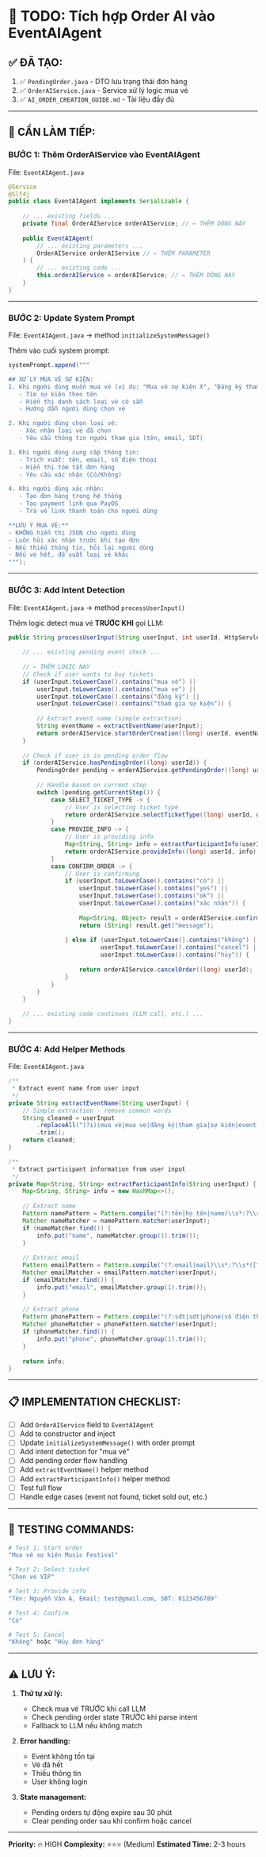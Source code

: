 # 📝 TODO: Tích hợp Order AI vào EventAIAgent

## ✅ ĐÃ TẠO:

1. ✅ `PendingOrder.java` - DTO lưu trạng thái đơn hàng
2. ✅ `OrderAIService.java` - Service xử lý logic mua vé
3. ✅ `AI_ORDER_CREATION_GUIDE.md` - Tài liệu đầy đủ

---

## 🔧 CẦN LÀM TIẾP:

### **BƯỚC 1: Thêm OrderAIService vào EventAIAgent**

File: `EventAIAgent.java`

```java
@Service
@Slf4j
public class EventAIAgent implements Serializable {
    
    // ... existing fields ...
    private final OrderAIService orderAIService; // ← THÊM DÒNG NÀY
    
    public EventAIAgent(
        // ... existing parameters ...
        OrderAIService orderAIService // ← THÊM PARAMETER
    ) {
        // ... existing code ...
        this.orderAIService = orderAIService; // ← THÊM DÒNG NÀY
    }
}
```

---

### **BƯỚC 2: Update System Prompt**

File: `EventAIAgent.java` → method `initializeSystemMessage()`

Thêm vào cuối system prompt:

```java
systemPrompt.append("""

## XỬ LÝ MUA VÉ SỰ KIỆN:
1. Khi người dùng muốn mua vé (ví dụ: "Mua vé sự kiện X", "Đăng ký tham gia Y"):
   - Tìm sự kiện theo tên
   - Hiển thị danh sách loại vé có sẵn
   - Hướng dẫn người dùng chọn vé

2. Khi người dùng chọn loại vé:
   - Xác nhận loại vé đã chọn
   - Yêu cầu thông tin người tham gia (tên, email, SĐT)

3. Khi người dùng cung cấp thông tin:
   - Trích xuất: tên, email, số điện thoại
   - Hiển thị tóm tắt đơn hàng
   - Yêu cầu xác nhận (Có/Không)

4. Khi người dùng xác nhận:
   - Tạo đơn hàng trong hệ thống
   - Tạo payment link qua PayOS
   - Trả về link thanh toán cho người dùng

**LƯU Ý MUA VÉ:**
- KHÔNG hiển thị JSON cho người dùng
- Luôn hỏi xác nhận trước khi tạo đơn
- Nếu thiếu thông tin, hỏi lại người dùng
- Nếu vé hết, đề xuất loại vé khác
""");
```

---

### **BƯỚC 3: Add Intent Detection**

File: `EventAIAgent.java` → method `processUserInput()`

Thêm logic detect mua vé **TRƯỚC KHI** gọi LLM:

```java
public String processUserInput(String userInput, int userId, HttpServletResponse response) throws Exception {
    
    // ... existing pending event check ...
    
    // ← THÊM LOGIC NÀY
    // Check if user wants to buy tickets
    if (userInput.toLowerCase().contains("mua vé") || 
        userInput.toLowerCase().contains("mua ve") ||
        userInput.toLowerCase().contains("đăng ký") ||
        userInput.toLowerCase().contains("tham gia sự kiện")) {
        
        // Extract event name (simple extraction)
        String eventName = extractEventName(userInput);
        return orderAIService.startOrderCreation((long) userId, eventName);
    }
    
    // Check if user is in pending order flow
    if (orderAIService.hasPendingOrder((long) userId)) {
        PendingOrder pending = orderAIService.getPendingOrder((long) userId);
        
        // Handle based on current step
        switch (pending.getCurrentStep()) {
            case SELECT_TICKET_TYPE -> {
                // User is selecting ticket type
                return orderAIService.selectTicketType((long) userId, userInput);
            }
            case PROVIDE_INFO -> {
                // User is providing info
                Map<String, String> info = extractParticipantInfo(userInput);
                return orderAIService.provideInfo((long) userId, info);
            }
            case CONFIRM_ORDER -> {
                // User is confirming
                if (userInput.toLowerCase().contains("có") || 
                    userInput.toLowerCase().contains("yes") ||
                    userInput.toLowerCase().contains("ok") ||
                    userInput.toLowerCase().contains("xác nhận")) {
                    
                    Map<String, Object> result = orderAIService.confirmOrder((long) userId);
                    return (String) result.get("message");
                    
                } else if (userInput.toLowerCase().contains("không") || 
                          userInput.toLowerCase().contains("cancel") ||
                          userInput.toLowerCase().contains("hủy")) {
                    
                    return orderAIService.cancelOrder((long) userId);
                }
            }
        }
    }
    
    // ... existing code continues (LLM call, etc.) ...
}
```

---

### **BƯỚC 4: Add Helper Methods**

File: `EventAIAgent.java`

```java
/**
 * Extract event name from user input
 */
private String extractEventName(String userInput) {
    // Simple extraction - remove common words
    String cleaned = userInput
        .replaceAll("(?i)(mua vé|mua ve|đăng ký|tham gia|sự kiện|event)", "")
        .trim();
    return cleaned;
}

/**
 * Extract participant information from user input
 */
private Map<String, String> extractParticipantInfo(String userInput) {
    Map<String, String> info = new HashMap<>();
    
    // Extract name
    Pattern namePattern = Pattern.compile("(?:tên|họ tên|name)\\s*:?\\s*([^,]+)", Pattern.CASE_INSENSITIVE);
    Matcher nameMatcher = namePattern.matcher(userInput);
    if (nameMatcher.find()) {
        info.put("name", nameMatcher.group(1).trim());
    }
    
    // Extract email
    Pattern emailPattern = Pattern.compile("(?:email|mail)\\s*:?\\s*([^,\\s]+@[^,\\s]+)", Pattern.CASE_INSENSITIVE);
    Matcher emailMatcher = emailPattern.matcher(userInput);
    if (emailMatcher.find()) {
        info.put("email", emailMatcher.group(1).trim());
    }
    
    // Extract phone
    Pattern phonePattern = Pattern.compile("(?:sđt|sdt|phone|số điện thoại)\\s*:?\\s*([0-9]+)", Pattern.CASE_INSENSITIVE);
    Matcher phoneMatcher = phonePattern.matcher(userInput);
    if (phoneMatcher.find()) {
        info.put("phone", phoneMatcher.group(1).trim());
    }
    
    return info;
}
```

---

## 📋 IMPLEMENTATION CHECKLIST:

- [ ] Add `OrderAIService` field to `EventAIAgent`
- [ ] Add to constructor and inject
- [ ] Update `initializeSystemMessage()` with order prompt
- [ ] Add intent detection for "mua vé"
- [ ] Add pending order flow handling
- [ ] Add `extractEventName()` helper method
- [ ] Add `extractParticipantInfo()` helper method
- [ ] Test full flow
- [ ] Handle edge cases (event not found, ticket sold out, etc.)

---

## 🧪 TESTING COMMANDS:

```bash
# Test 1: Start order
"Mua vé sự kiện Music Festival"

# Test 2: Select ticket
"Chọn vé VIP"

# Test 3: Provide info
"Tên: Nguyễn Văn A, Email: test@gmail.com, SĐT: 0123456789"

# Test 4: Confirm
"Có"

# Test 5: Cancel
"Không" hoặc "Hủy đơn hàng"
```

---

## ⚠️ LƯU Ý:

1. **Thứ tự xử lý:**
   - Check mua vé TRƯỚC khi call LLM
   - Check pending order state TRƯỚC khi parse intent
   - Fallback to LLM nếu không match

2. **Error handling:**
   - Event không tồn tại
   - Vé đã hết
   - Thiếu thông tin
   - User không login

3. **State management:**
   - Pending orders tự động expire sau 30 phút
   - Clear pending order sau khi confirm hoặc cancel

---

**Priority:** 🔥 HIGH
**Complexity:** ⭐⭐⭐ (Medium)
**Estimated Time:** 2-3 hours







